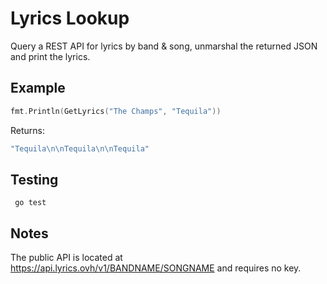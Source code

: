 Lyrics Lookup
======

Query a REST API for lyrics by band & song, unmarshal the returned JSON and print the lyrics.

## Example
```go
fmt.Println(GetLyrics("The Champs", "Tequila"))
```
Returns:
```go
"Tequila\n\nTequila\n\nTequila"
```

## Testing
```
 go test
```

## Notes
The public API is located at https://api.lyrics.ovh/v1/BANDNAME/SONGNAME and requires no key.